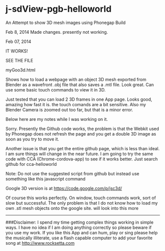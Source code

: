 j-sdView-pgb-helloworld
=======================

An Attempt to show 3D mesh images using Phonegap Build



Feb 8, 2014 Made changes. presently not working.





Feb 07, 2014

IT WORKS!

SEE THE FILE

myGoo3d.html     

Shows how to load a webpage with an object 3D mesh exported from Blender as a wavefront .obj file that also saves a .mtl file. Look great. Can use some basic touch commands to view it in 3D.





Just tested that you can load 2 3D frames in one App page. Looks good, amazing how fast it is. the touch comands are a bit sensitive. Also my Blender Camera is zoomed out too far, but that is a minor error.






Below here are my notes while I was working on it.


Sorry. Presently the Github code works, the problem is that the Webkit used by Phonegap does not refresh the page and you get a double 3D image as soon as you try to move it. 

Another issue is that you get the entire github page, which is less than ideal. I am sure things will change in the near future. I am going to try the same code with CCA (Chrome-cordova-app) to see if it works better. Just search github for cca-helloworld



Note: Do not use the suggested script from github but instead use something like this javascript command


<script>
  this.location = 'https://github.com/hpssjellis/j-sdView-pgb-helloworld/blob/master/RugbyLineoutMaulYellow05.stl?overridemobile=true';
</script>


Google 3D version is at
https://code.google.com/p/jsc3d/


Of course this works perfectly. On window, touch commands work, sort of slow but successful. The only problem is that I do not know how to load my own .stl mesh objects onto the google site. will look into this more


















************************************************************************************************************

###Disclaimer: I spend my time getting complex things working in simple ways. I have no idea if I am doing anything correctly so please beware if you use my work. If you like this App and can hum, play or sing please help the musically illiterate, use a flash capable computer to add your favorite song at http://www.rocksetta.com 
